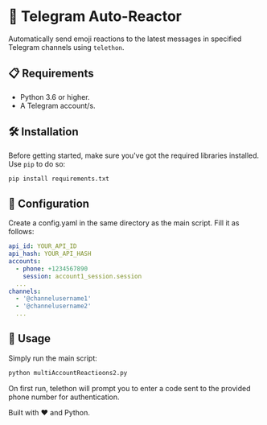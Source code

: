 # 🚀 Telegram Auto-Reactor

Automatically send emoji reactions to the latest messages in specified Telegram channels using `telethon`.

## 📋 Requirements

- Python 3.6 or higher.
- A Telegram account/s.

## 🛠 Installation

Before getting started, make sure you've got the required libraries installed. Use `pip` to do so:

```bash
pip install requirements.txt
```

## 🎨 Configuration

Create a config.yaml in the same directory as the main script.
Fill it as follows:
```yaml
api_id: YOUR_API_ID
api_hash: YOUR_API_HASH
accounts:
  - phone: +1234567890
    session: account1_session.session
  ...
channels:
  - '@channelusername1'
  - '@channelusername2'
  ...
```

## 🚀 Usage

Simply run the main script:

```bash
python multiAccountReactioons2.py
```

On first run, telethon will prompt you to enter a code sent to the provided phone number for authentication.

Built with ❤️ and Python.
